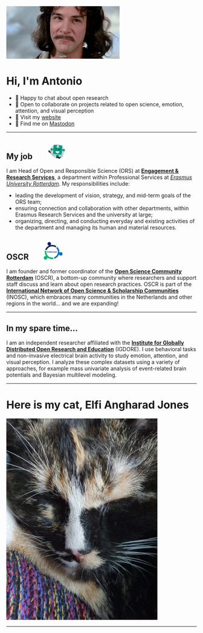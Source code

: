 <img src="./media/Montoya.gif" width="300" />

# Hi, I'm Antonio

- 💬 Happy to chat about open research
- 👯 Open to collaborate on projects related to open science, emotion, attention, and visual perception
- 🔗 Visit my [website](https://antonio-schettino.com)
- 🐘 Find me on [Mastodon](https://fediscience.org/@antonioschettino)

***

## My job &nbsp;&nbsp;&nbsp;&nbsp;&nbsp;&nbsp; <img src="./media/ERS.jpg" width="50" />

I am Head of Open and Responsible Science (ORS) at [**Engagement & Research Services**](https://www.eur.nl/en/research/research-services), a department within Professional Services at [*Erasmus University Rotterdam*](https://www.eur.nl/en). My responsibilities include:
- leading the development of vision, strategy, and mid-term goals of the ORS team;
- ensuring connection and collaboration with other departments, within Erasmus Research Services and the university at large;
- organizing, directing, and conducting everyday and existing activities of the department and managing its human and material resources.

## OSCR &nbsp;&nbsp;&nbsp;&nbsp;&nbsp;&nbsp; <img src="./media/OSCR.jpg" width="50" />

I am founder and former coordinator of the [**Open Science Community Rotterdam**](https://www.openscience-rotterdam.com/home/) (OSCR), a bottom-up community where researchers and support staff discuss and learn about open research practices. OSCR is part of the [**International Network of Open Science & Scholarship Communities**](https://doi.org/10.1093/scipol/scab039) (INOSC), which embraces many communities in the Netherlands and other regions in the world... and we are expanding! 

***

## In my spare time...

I am an independent researcher affiliated with the [**Institute for Globally Distributed Open Research and Education**](https://igdore.org) (IGDORE). I use behavioral tasks and non-invasive electrical brain activity to study emotion, attention, and visual perception. I analyze these complex datasets using a variety of approaches, for example mass univariate analysis of event-related brain potentials and Bayesian multilevel modeling.

***

# Here is my cat, Elfi Angharad Jones

<img src="./media/Elfi.jpg" width="400" />

***
